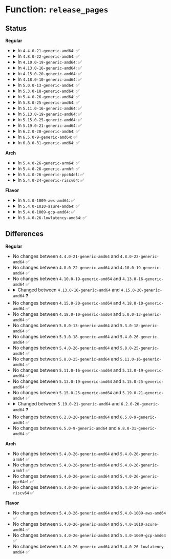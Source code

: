 # Function: <code>release_pages</code>

## Status
<b>Regular</b>
<ul>
<li>
<details>
<summary>In <code>4.4.0-21-generic-amd64</code>: ✅</summary>

```c
void release_pages(struct page * * pages, int nr, bool cold)
```

```json
{
  "name": "release_pages",
  "collision_type": "Unique Global",
  "inline_type": "No",
  "funcs": [
    {
      "addr": 18446744071580538880,
      "name": "release_pages",
      "external": true,
      "loc": "mm/swap.c:909",
      "file": "mm/swap.c",
      "inline": "seen, unknown",
      "caller_inline": [],
      "caller_func": [
        "mm/swap.c:pagevec_lru_move_fn",
        "mm/swap.c:__pagevec_release",
        "mm/swap_state.c:free_pages_and_swap_cache",
        "fs/fuse/dev.c:fuse_notify"
      ]
    }
  ],
  "symbols": [
    {
      "addr": 18446744071580538880,
      "name": "release_pages",
      "section": ".text",
      "bind": "STB_GLOBAL",
      "size": 677
    }
  ]
}
```
</details>
</li>
<li>
<details>
<summary>In <code>4.8.0-22-generic-amd64</code>: ✅</summary>

```c
void release_pages(struct page * * pages, int nr, bool cold)
```

```json
{
  "name": "release_pages",
  "collision_type": "Unique Global",
  "inline_type": "No",
  "funcs": [
    {
      "addr": 18446744071580625328,
      "name": "release_pages",
      "external": true,
      "loc": "mm/swap.c:729",
      "file": "mm/swap.c",
      "inline": "seen, unknown",
      "caller_inline": [],
      "caller_func": [
        "mm/swap.c:__pagevec_release",
        "mm/swap.c:pagevec_lru_move_fn",
        "mm/swap_state.c:free_pages_and_swap_cache",
        "fs/fuse/dev.c:fuse_dev_do_write"
      ]
    }
  ],
  "symbols": [
    {
      "addr": 18446744071580625328,
      "name": "release_pages",
      "section": ".text",
      "bind": "STB_GLOBAL",
      "size": 884
    }
  ]
}
```
</details>
</li>
<li>
<details>
<summary>In <code>4.10.0-19-generic-amd64</code>: ✅</summary>

```c
void release_pages(struct page * * pages, int nr, bool cold)
```

```json
{
  "name": "release_pages",
  "collision_type": "Unique Global",
  "inline_type": "No",
  "funcs": [
    {
      "addr": 18446744071580692544,
      "name": "release_pages",
      "external": true,
      "loc": "mm/swap.c:730",
      "file": "mm/swap.c",
      "inline": "seen, unknown",
      "caller_inline": [],
      "caller_func": [
        "mm/swap.c:__pagevec_release",
        "mm/swap.c:pagevec_lru_move_fn",
        "mm/swap_state.c:free_pages_and_swap_cache",
        "fs/fuse/dev.c:fuse_notify"
      ]
    }
  ],
  "symbols": [
    {
      "addr": 18446744071580692544,
      "name": "release_pages",
      "section": ".text",
      "bind": "STB_GLOBAL",
      "size": 853
    }
  ]
}
```
</details>
</li>
<li>
<details>
<summary>In <code>4.13.0-16-generic-amd64</code>: ✅</summary>

```c
void release_pages(struct page * * pages, int nr, bool cold)
```

```json
{
  "name": "release_pages",
  "collision_type": "Unique Global",
  "inline_type": "No",
  "funcs": [
    {
      "addr": 18446744071580726432,
      "name": "release_pages",
      "external": true,
      "loc": "mm/swap.c:743",
      "file": "mm/swap.c",
      "inline": "seen, unknown",
      "caller_inline": [],
      "caller_func": [
        "mm/swap.c:__pagevec_release",
        "mm/swap.c:pagevec_lru_move_fn",
        "mm/swap_state.c:free_pages_and_swap_cache",
        "fs/fuse/dev.c:fuse_notify"
      ]
    }
  ],
  "symbols": [
    {
      "addr": 18446744071580726432,
      "name": "release_pages",
      "section": ".text",
      "bind": "STB_GLOBAL",
      "size": 880
    }
  ]
}
```
</details>
</li>
<li>
<details>
<summary>In <code>4.15.0-20-generic-amd64</code>: ✅</summary>

```c
void release_pages(struct page * * pages, int nr)
```

```json
{
  "name": "release_pages",
  "collision_type": "Unique Global",
  "inline_type": "No",
  "funcs": [
    {
      "addr": 18446744071580813360,
      "name": "release_pages",
      "external": true,
      "loc": "mm/swap.c:743",
      "file": "mm/swap.c",
      "inline": "seen, unknown",
      "caller_inline": [],
      "caller_func": [
        "mm/swap.c:__pagevec_release",
        "mm/swap.c:pagevec_lru_move_fn",
        "mm/swap_state.c:free_pages_and_swap_cache",
        "fs/fuse/dev.c:fuse_notify"
      ]
    }
  ],
  "symbols": [
    {
      "addr": 18446744071580813360,
      "name": "release_pages",
      "section": ".text",
      "bind": "STB_GLOBAL",
      "size": 977
    }
  ]
}
```
</details>
</li>
<li>
<details>
<summary>In <code>4.18.0-10-generic-amd64</code>: ✅</summary>

```c
void release_pages(struct page * * pages, int nr)
```

```json
{
  "name": "release_pages",
  "collision_type": "Unique Global",
  "inline_type": "No",
  "funcs": [
    {
      "addr": 18446744071580950704,
      "name": "release_pages",
      "external": true,
      "loc": "mm/swap.c:715",
      "file": "mm/swap.c",
      "inline": "seen, unknown",
      "caller_inline": [],
      "caller_func": [
        "mm/swap.c:__pagevec_release",
        "mm/swap.c:pagevec_lru_move_fn",
        "mm/swap_state.c:free_pages_and_swap_cache",
        "fs/fuse/dev.c:fuse_dev_do_write"
      ]
    }
  ],
  "symbols": [
    {
      "addr": 18446744071580950704,
      "name": "release_pages",
      "section": ".text",
      "bind": "STB_GLOBAL",
      "size": 1002
    }
  ]
}
```
</details>
</li>
<li>
<details>
<summary>In <code>5.0.0-13-generic-amd64</code>: ✅</summary>

```c
void release_pages(struct page * * pages, int nr)
```

```json
{
  "name": "release_pages",
  "collision_type": "Unique Global",
  "inline_type": "No",
  "funcs": [
    {
      "addr": 18446744071581026864,
      "name": "release_pages",
      "external": true,
      "loc": "mm/swap.c:717",
      "file": "mm/swap.c",
      "inline": "seen, unknown",
      "caller_inline": [],
      "caller_func": [
        "mm/swap.c:__pagevec_release",
        "mm/swap.c:pagevec_lru_move_fn",
        "mm/swap_state.c:free_pages_and_swap_cache",
        "fs/fuse/dev.c:fuse_dev_do_write"
      ]
    }
  ],
  "symbols": [
    {
      "addr": 18446744071581026864,
      "name": "release_pages",
      "section": ".text",
      "bind": "STB_GLOBAL",
      "size": 1007
    }
  ]
}
```
</details>
</li>
<li>
<details>
<summary>In <code>5.3.0-18-generic-amd64</code>: ✅</summary>

```c
void release_pages(struct page * * pages, int nr)
```

```json
{
  "name": "release_pages",
  "collision_type": "Unique Global",
  "inline_type": "No",
  "funcs": [
    {
      "addr": 18446744071581088976,
      "name": "release_pages",
      "external": true,
      "loc": "mm/swap.c:718",
      "file": "mm/swap.c",
      "inline": "seen, unknown",
      "caller_inline": [],
      "caller_func": [
        "mm/swap.c:__pagevec_release",
        "mm/swap.c:pagevec_lru_move_fn",
        "mm/swap_state.c:free_pages_and_swap_cache",
        "fs/fuse/dev.c:fuse_notify"
      ]
    }
  ],
  "symbols": [
    {
      "addr": 18446744071581088976,
      "name": "release_pages",
      "section": ".text",
      "bind": "STB_GLOBAL",
      "size": 1013
    }
  ]
}
```
</details>
</li>
<li>
<details>
<summary>In <code>5.4.0-26-generic-amd64</code>: ✅</summary>

```c
void release_pages(struct page * * pages, int nr)
```

```json
{
  "name": "release_pages",
  "collision_type": "Unique Global",
  "inline_type": "No",
  "funcs": [
    {
      "addr": 18446744071581145696,
      "name": "release_pages",
      "external": true,
      "loc": "mm/swap.c:760",
      "file": "mm/swap.c",
      "inline": "seen, unknown",
      "caller_inline": [],
      "caller_func": [
        "mm/swap.c:__pagevec_release",
        "mm/swap.c:pagevec_lru_move_fn",
        "mm/swap_state.c:free_pages_and_swap_cache",
        "fs/fuse/dev.c:fuse_notify"
      ]
    }
  ],
  "symbols": [
    {
      "addr": 18446744071581145696,
      "name": "release_pages",
      "section": ".text",
      "bind": "STB_GLOBAL",
      "size": 1013
    }
  ]
}
```
</details>
</li>
<li>
<details>
<summary>In <code>5.8.0-25-generic-amd64</code>: ✅</summary>

```c
void release_pages(struct page * * pages, int nr)
```

```json
{
  "name": "release_pages",
  "collision_type": "Unique Global",
  "inline_type": "No",
  "funcs": [
    {
      "addr": 18446744071581328928,
      "name": "release_pages",
      "external": true,
      "loc": "mm/swap.c:827",
      "file": "mm/swap.c",
      "inline": "seen, unknown",
      "caller_inline": [],
      "caller_func": [
        "mm/swap.c:__pagevec_release",
        "mm/swap.c:pagevec_lru_move_fn",
        "mm/swap_state.c:free_pages_and_swap_cache"
      ]
    }
  ],
  "symbols": [
    {
      "addr": 18446744071581328928,
      "name": "release_pages",
      "section": ".text",
      "bind": "STB_GLOBAL",
      "size": 1055
    }
  ]
}
```
</details>
</li>
<li>
<details>
<summary>In <code>5.11.0-16-generic-amd64</code>: ✅</summary>

```c
void release_pages(struct page * * pages, int nr)
```

```json
{
  "name": "release_pages",
  "collision_type": "Unique Global",
  "inline_type": "No",
  "funcs": [
    {
      "addr": 18446744071581370080,
      "name": "release_pages",
      "external": true,
      "loc": "mm/swap.c:856",
      "file": "mm/swap.c",
      "inline": "seen, unknown",
      "caller_inline": [],
      "caller_func": [
        "mm/swap.c:__pagevec_lru_add",
        "mm/swap.c:__pagevec_release",
        "mm/swap.c:pagevec_lru_move_fn",
        "mm/swap_state.c:free_pages_and_swap_cache"
      ]
    }
  ],
  "symbols": [
    {
      "addr": 18446744071581370080,
      "name": "release_pages",
      "section": ".text",
      "bind": "STB_GLOBAL",
      "size": 1140
    }
  ]
}
```
</details>
</li>
<li>
<details>
<summary>In <code>5.13.0-19-generic-amd64</code>: ✅</summary>

```c
void release_pages(struct page * * pages, int nr)
```

```json
{
  "name": "release_pages",
  "collision_type": "Unique Global",
  "inline_type": "No",
  "funcs": [
    {
      "addr": 18446744071581394000,
      "name": "release_pages",
      "external": true,
      "loc": "mm/swap.c:895",
      "file": "mm/swap.c",
      "inline": "seen, unknown",
      "caller_inline": [],
      "caller_func": [
        "mm/swap.c:__pagevec_lru_add",
        "mm/swap.c:__pagevec_release",
        "mm/swap.c:pagevec_lru_move_fn",
        "mm/swap_state.c:free_pages_and_swap_cache"
      ]
    }
  ],
  "symbols": [
    {
      "addr": 18446744071581394000,
      "name": "release_pages",
      "section": ".text",
      "bind": "STB_GLOBAL",
      "size": 1191
    }
  ]
}
```
</details>
</li>
<li>
<details>
<summary>In <code>5.15.0-25-generic-amd64</code>: ✅</summary>

```c
void release_pages(struct page * * pages, int nr)
```

```json
{
  "name": "release_pages",
  "collision_type": "Unique Global",
  "inline_type": "No",
  "funcs": [
    {
      "addr": 18446744071581643856,
      "name": "release_pages",
      "external": true,
      "loc": "mm/swap.c:886",
      "file": "mm/swap.c",
      "inline": "seen, unknown",
      "caller_inline": [],
      "caller_func": [
        "mm/swap.c:__pagevec_lru_add",
        "mm/swap.c:__pagevec_release",
        "mm/swap.c:pagevec_lru_move_fn",
        "mm/swap_state.c:free_pages_and_swap_cache"
      ]
    }
  ],
  "symbols": [
    {
      "addr": 18446744071581643856,
      "name": "release_pages",
      "section": ".text",
      "bind": "STB_GLOBAL",
      "size": 1282
    }
  ]
}
```
</details>
</li>
<li>
<details>
<summary>In <code>5.19.0-21-generic-amd64</code>: ✅</summary>

```c
void release_pages(struct page * * pages, int nr)
```

```json
{
  "name": "release_pages",
  "collision_type": "Unique Global",
  "inline_type": "No",
  "funcs": [
    {
      "addr": 18446744071582011936,
      "name": "release_pages",
      "external": true,
      "loc": "mm/swap.c:900",
      "file": "mm/swap.c",
      "inline": "seen, unknown",
      "caller_inline": [],
      "caller_func": [
        "mm/swap.c:__pagevec_lru_add",
        "mm/swap.c:__pagevec_release",
        "mm/swap.c:pagevec_lru_move_fn",
        "mm/mlock.c:mlock_pagevec",
        "mm/swap_state.c:free_pages_and_swap_cache"
      ]
    }
  ],
  "symbols": [
    {
      "addr": 18446744071582011936,
      "name": "release_pages",
      "section": ".text",
      "bind": "STB_GLOBAL",
      "size": 1581
    }
  ]
}
```
</details>
</li>
<li>
<details>
<summary>In <code>6.2.0-20-generic-amd64</code>: ✅</summary>

```c
void release_pages(release_pages_arg arg, int nr)
```

```json
{
  "name": "release_pages",
  "collision_type": "Unique Global",
  "inline_type": "No",
  "funcs": [
    {
      "addr": 18446744071582446704,
      "name": "release_pages",
      "external": true,
      "loc": "mm/swap.c:994",
      "file": "mm/swap.c",
      "inline": "seen, unknown",
      "caller_inline": [],
      "caller_func": [
        "mm/swap.c:__pagevec_release",
        "mm/swap.c:folio_batch_move_lru",
        "mm/mlock.c:mlock_pagevec",
        "mm/swap_state.c:free_pages_and_swap_cache"
      ]
    }
  ],
  "symbols": [
    {
      "addr": 18446744071582446704,
      "name": "release_pages",
      "section": ".text",
      "bind": "STB_GLOBAL",
      "size": 1304
    }
  ]
}
```
</details>
</li>
<li>
<details>
<summary>In <code>6.5.0-9-generic-amd64</code>: ✅</summary>

```c
void release_pages(release_pages_arg arg, int nr)
```

```json
{
  "name": "release_pages",
  "collision_type": "Unique Global",
  "inline_type": "No",
  "funcs": [
    {
      "addr": 18446744071582651792,
      "name": "release_pages",
      "external": true,
      "loc": "mm/swap.c:960",
      "file": "mm/swap.c",
      "inline": "seen, unknown",
      "caller_inline": [],
      "caller_func": [
        "mm/swap.c:__folio_batch_release",
        "mm/swap.c:folio_batch_move_lru",
        "mm/mlock.c:mlock_folio_batch",
        "mm/swap_state.c:free_pages_and_swap_cache",
        "fs/splice.c:copy_splice_read",
        "fs/splice.c:copy_splice_read"
      ]
    }
  ],
  "symbols": [
    {
      "addr": 18446744071582651792,
      "name": "release_pages",
      "section": ".text",
      "bind": "STB_GLOBAL",
      "size": 1304
    }
  ]
}
```
</details>
</li>
<li>
<details>
<summary>In <code>6.8.0-31-generic-amd64</code>: ✅</summary>

```c
void release_pages(release_pages_arg arg, int nr)
```

```json
{
  "name": "release_pages",
  "collision_type": "Unique Global",
  "inline_type": "No",
  "funcs": [
    {
      "addr": 18446744071582822928,
      "name": "release_pages",
      "external": true,
      "loc": "mm/swap.c:960",
      "file": "mm/swap.c",
      "inline": "seen, unknown",
      "caller_inline": [],
      "caller_func": [
        "mm/swap.c:__folio_batch_release",
        "mm/swap.c:folio_batch_move_lru",
        "mm/mlock.c:mlock_folio_batch",
        "mm/swap_state.c:free_pages_and_swap_cache",
        "fs/splice.c:copy_splice_read",
        "fs/splice.c:copy_splice_read"
      ]
    }
  ],
  "symbols": [
    {
      "addr": 18446744071582822928,
      "name": "release_pages",
      "section": ".text",
      "bind": "STB_GLOBAL",
      "size": 1315
    }
  ]
}
```
</details>
</li>
</ul>
<b>Arch</b>
<ul>
<li>
<details>
<summary>In <code>5.4.0-26-generic-arm64</code>: ✅</summary>

```c
void release_pages(struct page * * pages, int nr)
```

```json
{
  "name": "release_pages",
  "collision_type": "Unique Global",
  "inline_type": "No",
  "funcs": [
    {
      "addr": 18446603336492521200,
      "name": "release_pages",
      "external": true,
      "loc": "mm/swap.c:760",
      "file": "mm/swap.c",
      "inline": "seen, unknown",
      "caller_inline": [],
      "caller_func": [
        "mm/swap.c:__pagevec_release",
        "mm/swap.c:__pagevec_release",
        "mm/swap.c:pagevec_lru_move_fn",
        "mm/swap.c:pagevec_lru_move_fn",
        "mm/swap_state.c:free_pages_and_swap_cache",
        "fs/fuse/dev.c:fuse_notify"
      ]
    }
  ],
  "symbols": [
    {
      "addr": 18446603336492521200,
      "name": "release_pages",
      "section": ".text",
      "bind": "STB_GLOBAL",
      "size": 1104
    }
  ]
}
```
</details>
</li>
<li>
<details>
<summary>In <code>5.4.0-26-generic-armhf</code>: ✅</summary>

```c
void release_pages(struct page * * pages, int nr)
```

```json
{
  "name": "release_pages",
  "collision_type": "Unique Global",
  "inline_type": "No",
  "funcs": [
    {
      "addr": 3226389084,
      "name": "release_pages",
      "external": true,
      "loc": "mm/swap.c:760",
      "file": "mm/swap.c",
      "inline": "seen, unknown",
      "caller_inline": [],
      "caller_func": [
        "mm/swap.c:__pagevec_release",
        "mm/swap.c:pagevec_lru_move_fn",
        "mm/swap_state.c:free_pages_and_swap_cache",
        "fs/fuse/dev.c:fuse_retrieve"
      ]
    }
  ],
  "symbols": [
    {
      "addr": 3226389084,
      "name": "release_pages",
      "section": ".text",
      "bind": "STB_GLOBAL",
      "size": 884
    }
  ]
}
```
</details>
</li>
<li>
<details>
<summary>In <code>5.4.0-26-generic-ppc64el</code>: ✅</summary>

```c
void release_pages(struct page * * pages, int nr)
```

```json
{
  "name": "release_pages",
  "collision_type": "Unique Global",
  "inline_type": "No",
  "funcs": [
    {
      "addr": 13835058055285814336,
      "name": "release_pages",
      "external": true,
      "loc": "mm/swap.c:760",
      "file": "mm/swap.c",
      "inline": "seen, unknown",
      "caller_inline": [],
      "caller_func": [
        "mm/swap.c:__pagevec_release",
        "mm/swap.c:__pagevec_release",
        "mm/swap.c:pagevec_lru_move_fn",
        "mm/swap_state.c:free_pages_and_swap_cache",
        "fs/fuse/dev.c:fuse_notify"
      ]
    }
  ],
  "symbols": [
    {
      "addr": 13835058055285814336,
      "name": "release_pages",
      "section": ".text",
      "bind": "STB_GLOBAL",
      "size": 1548
    }
  ]
}
```
</details>
</li>
<li>
<details>
<summary>In <code>5.4.0-24-generic-riscv64</code>: ✅</summary>

```c
void release_pages(struct page * * pages, int nr)
```

```json
{
  "name": "release_pages",
  "collision_type": "Unique Global",
  "inline_type": "No",
  "funcs": [
    {
      "addr": 18446743936272575546,
      "name": "release_pages",
      "external": true,
      "loc": "mm/swap.c:760",
      "file": "mm/swap.c",
      "inline": "seen, unknown",
      "caller_inline": [],
      "caller_func": [
        "mm/swap.c:__pagevec_release",
        "mm/swap.c:pagevec_lru_move_fn",
        "mm/swap_state.c:free_pages_and_swap_cache",
        "fs/fuse/dev.c:fuse_notify"
      ]
    }
  ],
  "symbols": [
    {
      "addr": 18446743936272575546,
      "name": "release_pages",
      "section": ".text",
      "bind": "STB_GLOBAL",
      "size": 754
    }
  ]
}
```
</details>
</li>
</ul>
<b>Flavor</b>
<ul>
<li>
<details>
<summary>In <code>5.4.0-1009-aws-amd64</code>: ✅</summary>

```c
void release_pages(struct page * * pages, int nr)
```

```json
{
  "name": "release_pages",
  "collision_type": "Unique Global",
  "inline_type": "No",
  "funcs": [
    {
      "addr": 18446744071581114544,
      "name": "release_pages",
      "external": true,
      "loc": "mm/swap.c:760",
      "file": "mm/swap.c",
      "inline": "seen, unknown",
      "caller_inline": [],
      "caller_func": [
        "mm/swap.c:__pagevec_release",
        "mm/swap.c:pagevec_lru_move_fn",
        "mm/swap_state.c:free_pages_and_swap_cache",
        "fs/fuse/dev.c:fuse_notify"
      ]
    }
  ],
  "symbols": [
    {
      "addr": 18446744071581114544,
      "name": "release_pages",
      "section": ".text",
      "bind": "STB_GLOBAL",
      "size": 1013
    }
  ]
}
```
</details>
</li>
<li>
<details>
<summary>In <code>5.4.0-1010-azure-amd64</code>: ✅</summary>

```c
void release_pages(struct page * * pages, int nr)
```

```json
{
  "name": "release_pages",
  "collision_type": "Unique Global",
  "inline_type": "No",
  "funcs": [
    {
      "addr": 18446744071581061584,
      "name": "release_pages",
      "external": true,
      "loc": "mm/swap.c:760",
      "file": "mm/swap.c",
      "inline": "seen, unknown",
      "caller_inline": [],
      "caller_func": [
        "mm/swap.c:__pagevec_release",
        "mm/swap.c:pagevec_lru_move_fn",
        "mm/swap_state.c:free_pages_and_swap_cache",
        "fs/fuse/dev.c:fuse_notify"
      ]
    }
  ],
  "symbols": [
    {
      "addr": 18446744071581061584,
      "name": "release_pages",
      "section": ".text",
      "bind": "STB_GLOBAL",
      "size": 1013
    }
  ]
}
```
</details>
</li>
<li>
<details>
<summary>In <code>5.4.0-1009-gcp-amd64</code>: ✅</summary>

```c
void release_pages(struct page * * pages, int nr)
```

```json
{
  "name": "release_pages",
  "collision_type": "Unique Global",
  "inline_type": "No",
  "funcs": [
    {
      "addr": 18446744071581105744,
      "name": "release_pages",
      "external": true,
      "loc": "mm/swap.c:760",
      "file": "mm/swap.c",
      "inline": "seen, unknown",
      "caller_inline": [],
      "caller_func": [
        "mm/swap.c:__pagevec_release",
        "mm/swap.c:pagevec_lru_move_fn",
        "mm/swap_state.c:free_pages_and_swap_cache",
        "fs/fuse/dev.c:fuse_notify"
      ]
    }
  ],
  "symbols": [
    {
      "addr": 18446744071581105744,
      "name": "release_pages",
      "section": ".text",
      "bind": "STB_GLOBAL",
      "size": 1013
    }
  ]
}
```
</details>
</li>
<li>
<details>
<summary>In <code>5.4.0-26-lowlatency-amd64</code>: ✅</summary>

```c
void release_pages(struct page * * pages, int nr)
```

```json
{
  "name": "release_pages",
  "collision_type": "Unique Global",
  "inline_type": "No",
  "funcs": [
    {
      "addr": 18446744071581168016,
      "name": "release_pages",
      "external": true,
      "loc": "mm/swap.c:760",
      "file": "mm/swap.c",
      "inline": "seen, unknown",
      "caller_inline": [],
      "caller_func": [
        "mm/swap.c:__pagevec_release",
        "mm/swap.c:pagevec_lru_move_fn",
        "mm/swap_state.c:free_pages_and_swap_cache",
        "fs/fuse/dev.c:fuse_notify"
      ]
    }
  ],
  "symbols": [
    {
      "addr": 18446744071581168016,
      "name": "release_pages",
      "section": ".text",
      "bind": "STB_GLOBAL",
      "size": 1013
    }
  ]
}
```
</details>
</li>
</ul>

## Differences
<b>Regular</b>
<ul>
<li>
No changes between <code>4.4.0-21-generic-amd64</code> and <code>4.8.0-22-generic-amd64</code> ✅
</li>
<li>
No changes between <code>4.8.0-22-generic-amd64</code> and <code>4.10.0-19-generic-amd64</code> ✅
</li>
<li>
No changes between <code>4.10.0-19-generic-amd64</code> and <code>4.13.0-16-generic-amd64</code> ✅
</li>
<li>
<details>
<summary>Changed between <code>4.13.0-16-generic-amd64</code> and <code>4.15.0-20-generic-amd64</code> ❓</summary>
<ul>
<li>
<b>Param removed. </b>
<code>bool cold</code>
</li>
</ul>
</details>
</li>
<li>
No changes between <code>4.15.0-20-generic-amd64</code> and <code>4.18.0-10-generic-amd64</code> ✅
</li>
<li>
No changes between <code>4.18.0-10-generic-amd64</code> and <code>5.0.0-13-generic-amd64</code> ✅
</li>
<li>
No changes between <code>5.0.0-13-generic-amd64</code> and <code>5.3.0-18-generic-amd64</code> ✅
</li>
<li>
No changes between <code>5.3.0-18-generic-amd64</code> and <code>5.4.0-26-generic-amd64</code> ✅
</li>
<li>
No changes between <code>5.4.0-26-generic-amd64</code> and <code>5.8.0-25-generic-amd64</code> ✅
</li>
<li>
No changes between <code>5.8.0-25-generic-amd64</code> and <code>5.11.0-16-generic-amd64</code> ✅
</li>
<li>
No changes between <code>5.11.0-16-generic-amd64</code> and <code>5.13.0-19-generic-amd64</code> ✅
</li>
<li>
No changes between <code>5.13.0-19-generic-amd64</code> and <code>5.15.0-25-generic-amd64</code> ✅
</li>
<li>
No changes between <code>5.15.0-25-generic-amd64</code> and <code>5.19.0-21-generic-amd64</code> ✅
</li>
<li>
<details>
<summary>Changed between <code>5.19.0-21-generic-amd64</code> and <code>6.2.0-20-generic-amd64</code> ❓</summary>
<ul>
<li>
<b>Param added. </b>
<code>release_pages_arg arg</code>
</li>
<li>
<b>Param removed. </b>
<code>struct page * * pages</code>
</li>
</ul>
</details>
</li>
<li>
No changes between <code>6.2.0-20-generic-amd64</code> and <code>6.5.0-9-generic-amd64</code> ✅
</li>
<li>
No changes between <code>6.5.0-9-generic-amd64</code> and <code>6.8.0-31-generic-amd64</code> ✅
</li>
</ul>
<b>Arch</b>
<ul>
<li>
No changes between <code>5.4.0-26-generic-amd64</code> and <code>5.4.0-26-generic-arm64</code> ✅
</li>
<li>
No changes between <code>5.4.0-26-generic-amd64</code> and <code>5.4.0-26-generic-armhf</code> ✅
</li>
<li>
No changes between <code>5.4.0-26-generic-amd64</code> and <code>5.4.0-26-generic-ppc64el</code> ✅
</li>
<li>
No changes between <code>5.4.0-26-generic-amd64</code> and <code>5.4.0-24-generic-riscv64</code> ✅
</li>
</ul>
<b>Flavor</b>
<ul>
<li>
No changes between <code>5.4.0-26-generic-amd64</code> and <code>5.4.0-1009-aws-amd64</code> ✅
</li>
<li>
No changes between <code>5.4.0-26-generic-amd64</code> and <code>5.4.0-1010-azure-amd64</code> ✅
</li>
<li>
No changes between <code>5.4.0-26-generic-amd64</code> and <code>5.4.0-1009-gcp-amd64</code> ✅
</li>
<li>
No changes between <code>5.4.0-26-generic-amd64</code> and <code>5.4.0-26-lowlatency-amd64</code> ✅
</li>
</ul>
